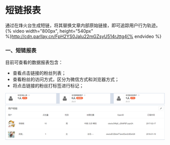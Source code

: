 # 短链报表

通过在烽火台生成短链，将其替换文章内部原始链接，即可追踪用户行为轨迹。
{% video width="800px", height="540px" %}http://cdn.parllay.cn/FpH2YS0JaIu22mGZsyU514rJttg4{% endvideo %}

### 一、短链报表

目前可查看的数据报表包含：

* 查看点击链接的粉丝列表；
* 查看粉丝的访问方式，区分为微信方式和浏览器方式；
* 将点击链接的粉丝打标签进行标记；

![](/assets/1516597792%281%29.png)![](/assets/1516586155%281%29.png)


